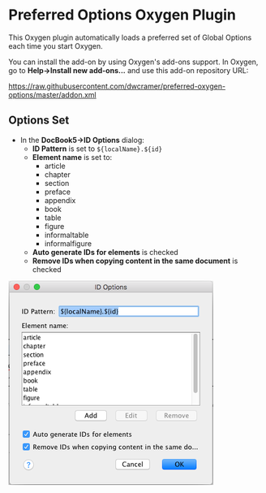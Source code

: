 # Preferred Options Oxygen Plugin

This Oxygen plugin automatically loads a preferred set of Global Options each time you start Oxygen.

You can install the add-on by using Oxygen's add-ons support. In Oxygen, go to **Help->Install new add-ons...** 
and use this add-on repository URL:

https://raw.githubusercontent.com/dwcramer/preferred-oxygen-options/master/addon.xml

## Options Set

* In the **DocBook5->ID Options** dialog:
  * **ID Pattern** is set to `${localName}.${id}`
  * **Element name** is set to:
    * article
    * chapter
    * section
    * preface
    * appendix
    * book
    * table
    * figure
    * informaltable
    * informalfigure
  * **Auto generate IDs for elements** is checked
  * **Remove IDs when copying content in the same document** is checked
  
![images/IDOptions.png](images/IDOptions.png "ID Options dialog")